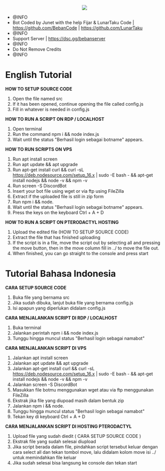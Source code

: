 <p align="center">
<img src="https://capsule-render.vercel.app/api?type=rounded&height=120&color=gradient&text=Beban&animation=twinkling&fontColor=000000"/> 
</p>

 * @INFO
 * Bot Coded by Junet with the help Fijar & LunarTaku Code | https://github.com/BebanCode | https://github.com/LunarTaku
 * @INFO
 * Support Server | https://dsc.gg/bebanserver
 * @INFO
 * Do Not Remove Credits
 * @INFO

# English Tutorial
 
**HOW TO SETUP SOURCE CODE**
1. Open the file named src
2. If it has been opened, continue opening the file called config.js
3. Fill in whatever is needed in config.js

**HOW TO RUN A SCRIPT ON RDP / LOCALHOST**
1. Open terminal
2. Run the command npm i && node index.js
3. Wait until the status "Berhasil login sebagai botname" appears.

**HOW TO RUN SCRIPTS ON VPS**
1. Run apt install screen
2. Run apt update && apt upgrade
3. Run apt-get install curl && curl -sL https://deb.nodesource.com/setup_16.x | sudo -E bash - && apt-get install nodejs && node -v && npm -v
4. Run screen -S DiscordBot
5. Insert your bot file using wget or via ftp using FileZilla
6. Extract if the uploaded file is still in zip form
7. Run npm i && node.
8. Wait until the status "Berhasil login sebagai botname" appears.
9. Press the keys on the keyboard Ctrl + A + D

**HOW TO RUN A SCRIPT ON PTERODACTYL HOSTING**
1. Upload the edited file (HOW TO SETUP SOURCE CODE)
2. Extract the file that has finished uploading
3. If the script is in a file, move the script out by selecting all and pressing the move button, then in the move column fill in ../ to move the file out.
4. When finished, you can go straight to the console and press start


# Tutorial Bahasa Indonesia

**CARA SETUP SOURCE CODE**
1. Buka file yang bernama src
2. Jika sudah dibuka, lanjut buka file yang bernama config.js
3. Isi apapun yang diperlukan didalam config.js

**CARA MENJALANKAN SCRIPT DI RDP / LOCALHOST**
1. Buka terminal
2. Jalankan perintah npm i && node index.js
3. Tunggu hingga muncul status "Berhasil login sebagai namabot"

**CARA MENJALANKAN SCRIPT DI VPS**
1. Jalankan apt install screen
2. Jalankan apt update && apt upgrade
3. Jalankan apt-get install curl && curl -sL https://deb.nodesource.com/setup_16.x | sudo -E bash - && apt-get install nodejs && node -v && npm -v
4. Jalankan screen -S DiscordBot
5. Masukkan file botmu menggunakan wget atau via ftp menggunakan FileZilla
6. Ekstrak jika file yang diupoad masih dalam bentuk zip
7. Jalankan npm i && node.
8. Tunggu hingga muncul status "Berhasil login sebagai namabot"
9. Tekan key di keyboard Ctrl + A + D

**CARA MENJALANKAN SCRIPT DI HOSTING PTERODACTYL**
1. Upload file yang sudah diedit ( CARA SETUP SOURCE CODE )
2. Ekstrak file yang sudah selesai diupload
3. Jika script berada dalam file, pindahkan script tersebut keluar dengan cara select all dan tekan tombol move, lalu didalam kolom move isi ../ untuk memindahkan file keluar
4. Jika sudah selesai bisa langsung ke console dan tekan start
